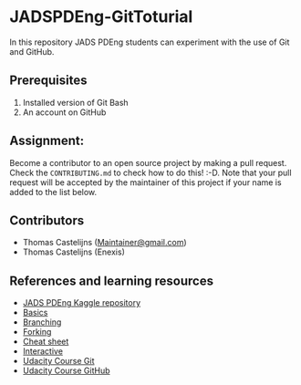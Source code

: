 # JADSPDEng-GitToturial
In this repository JADS PDEng students can experiment with the use of Git and GitHub.

## Prerequisites
1. Installed version of Git Bash
2. An account on GitHub

## Assignment: 
Become a contributor to an open source project by making a pull request. Check the `CONTRIBUTING.md` to check how to do this! :-D. Note that your pull request will be accepted by the maintainer of this project if your name is added to the list below.

## Contributors
- Thomas Castelijns (Maintainer@gmail.com)
- Thomas Castelijns (Enexis)

## References and learning resources
- [JADS PDEng Kaggle repository](https://github.com/MLblog/jads_kaggle)
- [Basics](https://guides.github.com/activities/hello-world/)
- [Branching](https://guides.github.com/introduction/flow/)
- [Forking](https://guides.github.com/activities/forking/)
- [Cheat sheet](https://services.github.com/on-demand/downloads/github-git-cheat-sheet.pdf)
- [Interactive](https://learngitbranching.js.org/)
- [Udacity Course Git](https://classroom.udacity.com/courses/ud123)
- [Udacity Course GitHub](https://classroom.udacity.com/courses/ud456)
